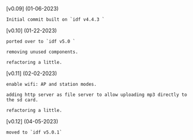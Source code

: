 
[v0.09] (01-06-2023) 

    Initial commit built on `idf v4.4.3 ` 
[v0.10] (01-22-2023)

    ported over to `idf v5.0 ` 

    removing unused components.

    refactoring a little.

[v0.11] (02-02-2023)

    enable wifi: AP and station modes.

    adding http server as file server to allow uploading mp3 directly to the sd card.

    refactoring a little.

[v0.12] (04-05-2023)

    moved to `idf v5.0.1`

